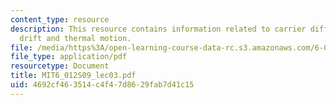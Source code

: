 ```yaml
---
content_type: resource
description: This resource contains information related to carrier diffusion, carrier
  drift and thermal motion.
file: /media/https%3A/open-learning-course-data-rc.s3.amazonaws.com/6-012-microelectronic-devices-and-circuits-spring-2009/4692cf463514c4f47d8629fab7d41c15_MIT6_012S09_lec03.pdf
file_type: application/pdf
resourcetype: Document
title: MIT6_012S09_lec03.pdf
uid: 4692cf46-3514-c4f4-7d86-29fab7d41c15
---
```

